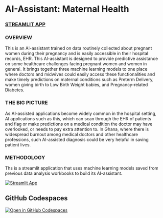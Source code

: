 # AI-Assistant: Maternal Health 

### [STREAMLIT APP](https://lbw-predictor.streamlit.app/)

### OVERVIEW
This is an AI-assistant trained on data routinely collected about pregnant women during their pregnancy and is easily accessible in their hospital records, EHR. This AI-assistant is designed to provide predictive assistance on some healthcare challenges facing pregnant women and women in general. It brings together three machine learning models to one place where doctors and midwives could easily access these functionalities and make timely predictions on maternal conditions such as Preterm Delivery, women giving birth to Low Birth Weight babies, and Pregnancy-related Diabetes. 


### THE BIG PICTURE 
As AI-assisted applications become widely common in the hospital setting, AI applications such as this, which can scan through the EHR of patients and flag or make predictions on a medical condition the doctor may have overlooked, or needs to pay extra attention to. In Ghana, where there is widespread burnout among medical doctors and other healthcare professions, such AI-assisted diagnosis could be very helpful in saving patient lives.

### METHODOLOGY
Ths is a streamlit application that uses machine learning models saved from previous data analysis workbooks to build its AI-assistant.  



[![Streamlit App](https://static.streamlit.io/badges/streamlit_badge_black_white.svg)](https://app-starter-kit.streamlit.app/)

## GitHub Codespaces

[![Open in GitHub Codespaces](https://github.com/codespaces/badge.svg)](https://codespaces.new/streamlit/app-starter-kit?quickstart=1)

